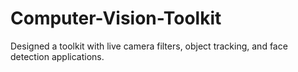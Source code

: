 # Computer-Vision-Toolkit
Designed a toolkit with live camera filters, object tracking, and face detection applications.
